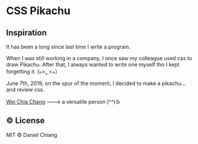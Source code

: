 # CSS Pikachu

## Inspiration

It has been a long since last time I write a program.

When I was still working in a company, I once saw my colleague used css to draw Pikachu. After that, I always wanted to write one myself tho I kept forgetting it. (๑>؂<๑）

June 7th, 2019, on the spur of the moment, I decided to make a pikachu... and review css.

<a href="https://github.com/WeiChiaChang" target="_blank">Wei Chia Chang</a> ---> a versatile person (^^)ｂ

## ©️ License
MIT © Daniel Chiang
